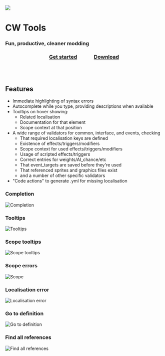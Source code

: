 <link itemprop="css" rel="stylesheet" href="/assets/css/styles.css">

<div class="landing_page_banner">
  <img src="./cwtools_logo.png" class="logo">
  <h1> CW Tools </h1>
  <h3> Fun, productive, cleaner modding </h3>
  <h3 align="center">
    <a href="https://herrx2000.github.io/cwtools-vscode/getting-started" class="highlighted_button" style="padding-right:50px">Get started</a>
    <a href="https://marketplace.visualstudio.com/items?itemName=tboby.cwtools-vscode" class="button"  target="_blank">Download</a>
  </h3>
</div>
<div style="margin-top:80px">
</div>

## Features

* Immediate highlighting of syntax errors
* Autocomplete while you type, providing descriptions when available
* Tooltips on hover showing:
  * Related localisation
  * Documentation for that element
  * Scope context at that position
* A wide range of validators for common, interface, and events, checking
  * That required localisation keys are defined
  * Existence of effects/triggers/modifiers
  * Scope context for used effects/triggers/modifiers
  * Usage of scripted effects/triggers
  * Correct entries for weights/AI_chance/etc
  * That event\_targets are saved before they're used
  * That referenced sprites and graphics files exist
  * and a number of other specific validators
* "Code actions" to generate .yml for missing localisation

### Completion

![Completion](./completion.gif)

### Tooltips

![Tooltips](./tooltips.gif)

### Scope tooltips

![Scope tooltips](./scopetooltip.gif)

### Scope errors

![Scope ](./scopeerror.gif)

### Localisation error

![Localisation error](./localisationerror.gif)

### Go to definition

![Go to definition](./gotodef.gif)

### Find all references

![Find all references](./findallrefs.png)

